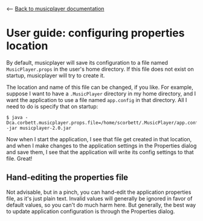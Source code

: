 <-- [Back to musicplayer documentation](../README.md)

# User guide: configuring properties location

By default, musicplayer will save its configuration to a file named `MusicPlayer.props` in the user's home directory.
If this file does not exist on startup, musicplayer will try to create it.

The location and name of this file can be changed, if you like. For example, suppose I want to have
a `.MusicPlayer` directory in my home directory, and I want the application to use a file named `app.config`
in that directory. All I need to do is specify that on startup:

```shell
$ java -Dca.corbett.musicplayer.props.file=/home/scorbett/.MusicPlayer/app.config -jar musicplayer-2.0.jar 
```

Now when I start the application, I see that file get created in that location, and when I make changes to the
application settings in the Properties dialog and save them, I see that the application will write its
config settings to that file. Great!

## Hand-editing the properties file

Not advisable, but in a pinch, you can hand-edit the application properties file, as it's just plain text.
Invalid values will generally be ignored in favor of default values, so you can't do much harm here.
But generally, the best way to update application configuration is through the Properties dialog.
